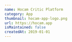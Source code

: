 ```yaml
---
name: Hocam Critic Platform
category: App
thumbnail: hocam-app-logo.png
url: https://hocam.app
isMaintained: false
createdAt: 2019-01-01
---
```

